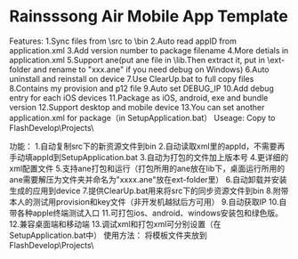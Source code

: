﻿Rainsssong Air Mobile App Template
=============
Features:
1.Sync files from \src to \bin
2.Auto read appID from application.xml
3.Add version number to package filename
4.More detials in application.xml
5.Support ane(put ane file in \lib.Then extract it, put in \ext-folder and rename to "xxx.ane" if you need debug on Windows)
6.Auto uninstall and reinstall on device
7.Use ClearUp.bat to full copy files
8.Contains my provision and p12 file
9.Auto set DEBUG_IP
10.Add debug entry for each iOS devices
11.Package as iOS, android, exe and bundle version
12.Support desktop and mobile device
13.You can set another application.xml for package（in SetupApplication.bat）
Useage:
Copy to FlashDevelop\Projects\


功能：
1.自动复制src下的新资源文件到bin
2.自动读取xml里的appId，不需要再手动填appId到SetupApplication.bat
3.自动为打包的文件加上版本号
4.更详细的xml配置文件
5.支持ane打包和运行（打包所用的ane放在lib下，桌面运行所用的ane需要解压为文件夹并命名为"xxxx.ane"放在ext-folder里）
6.自动卸载并安装生成的应用到device
7.提供ClearUp.bat用来将src下的同步资源文件到bin
8.附带本人的测试用provision和key文件（非开发机越狱后方可用）
9.自动获取IP
10.自带各种apple终端测试入口
11.可打包ios、android、windows安装包和绿色版。
12.兼容桌面端和移动端
13.调试xml和打包xml可分别设置（在SetupApplication.bat中）
使用方法：
将模板文件夹放到FlashDevelop\Projects\